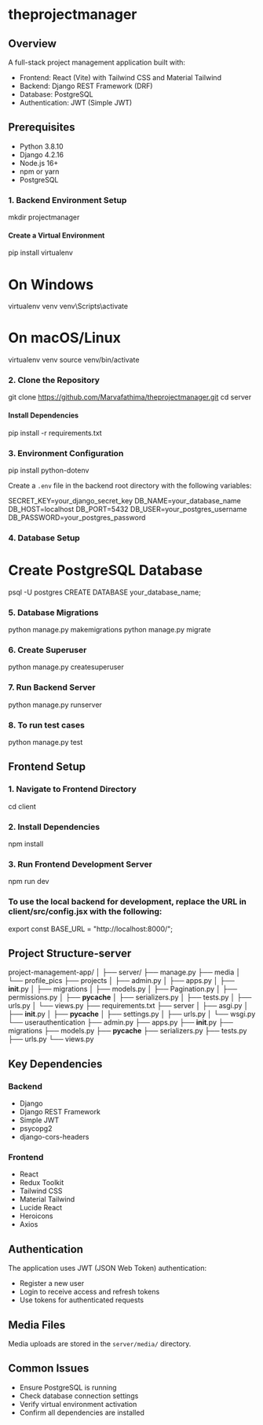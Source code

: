 # theprojectmanager

## Overview
A full-stack project management application built with:
- Frontend: React (Vite) with Tailwind CSS and Material Tailwind
- Backend: Django REST Framework (DRF)
- Database: PostgreSQL
- Authentication: JWT (Simple JWT)

## Prerequisites
- Python 3.8.10
- Django 4.2.16
- Node.js 16+
- npm or yarn
- PostgreSQL


### 1. Backend Environment Setup

mkdir projectmanager
#### Create a Virtual Environment
pip install virtualenv
# On Windows
virtualenv venv
venv\Scripts\activate

# On macOS/Linux
virtualenv venv
source venv/bin/activate

### 2. Clone the Repository

git clone https://github.com/Marvafathima/theprojectmanager.git
cd server

#### Install Dependencies

pip install -r requirements.txt


### 3. Environment Configuration
pip install python-dotenv

Create a `.env` file in the backend root directory with the following variables:

SECRET_KEY=your_django_secret_key
DB_NAME=your_database_name
DB_HOST=localhost
DB_PORT=5432
DB_USER=your_postgres_username
DB_PASSWORD=your_postgres_password


### 4. Database Setup

# Create PostgreSQL Database
psql -U postgres
CREATE DATABASE your_database_name;


### 5. Database Migrations

python manage.py makemigrations
python manage.py migrate


### 6. Create Superuser

python manage.py createsuperuser


### 7. Run Backend Server

python manage.py runserver

### 8. To run test cases

python manage.py test


## Frontend Setup

### 1. Navigate to Frontend Directory

cd client


### 2. Install Dependencies

npm install


### 3. Run Frontend Development Server

npm run dev

### To use the local backend for development, replace the  URL in  client/src/config.jsx with the following:

export const BASE_URL = "http://localhost:8000/";

## Project Structure-server

project-management-app/
│
├── server/
├── manage.py
├── media
│   └── profile_pics
├── projects
│   ├── admin.py
│   ├── apps.py
│   ├── __init__.py
│   ├── migrations
│   ├── models.py
│   ├── Pagination.py
│   ├── permissions.py
│   ├── __pycache__
│   ├── serializers.py
│   ├── tests.py
│   ├── urls.py
│   └── views.py
├── requirements.txt
├── server
│   ├── asgi.py
│   ├── __init__.py
│   ├── __pycache__
│   ├── settings.py
│   ├── urls.py
│   └── wsgi.py
└── userauthentication
    ├── admin.py
    ├── apps.py
    ├── __init__.py
    ├── migrations
    ├── models.py
    ├── __pycache__
    ├── serializers.py
    ├── tests.py
    ├── urls.py
    └── views.py

## Key Dependencies
### Backend
- Django
- Django REST Framework
- Simple JWT
- psycopg2
- django-cors-headers

### Frontend
- React
- Redux Toolkit
- Tailwind CSS
- Material Tailwind
- Lucide React
- Heroicons
- Axios

## Authentication
The application uses JWT (JSON Web Token) authentication:
- Register a new user
- Login to receive access and refresh tokens
- Use tokens for authenticated requests

## Media Files
Media uploads are stored in the `server/media/` directory.



## Common Issues
- Ensure PostgreSQL is running
- Check database connection settings
- Verify virtual environment activation
- Confirm all dependencies are installed



